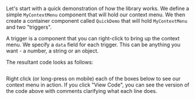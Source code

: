 Let's start with a quick demonstration of how the library works. We define a simple `MyContextMenu` component that will
hold our context menu. We then create a container component called `QuickDemo` that will hold `MyContextMenu` and two
"triggers".

A trigger is a component that you can right-click to bring up the context menu. We specify a `data` field for each
trigger. This can be anything you want - a number, a string or an object.

The resultant code looks as follows:

```jsx { "filePath": "../components/QuickDemoNoComments.js" }
```

Right click (or long-press on mobile) each of the boxes below to see our context menu in action. If you click "View 
Code", you can see the version of the code above with comments clarifying what each line does.

```js { "componentPath": "../components/QuickDemo.js" }
```
